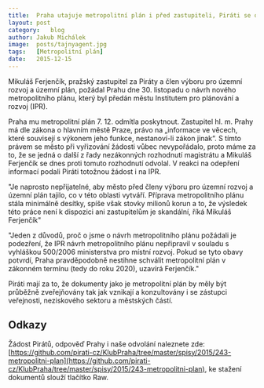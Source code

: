 ```yaml
---
title:	Praha utajuje metropolitní plán i před zastupiteli, Piráti se odvolali
layout:	post
category:	blog
author:	Jakub Michálek
image:	posts/tajnyagent.jpg
tags:	[Metropolitní plán]
date:	2015-12-15
---
```


Mikuláš Ferjenčík, pražský zastupitel za Piráty a člen výboru pro územní rozvoj a územní plán, požádal Prahu dne 30. listopadu o návrh nového metropolitního plánu, který byl předán městu Institutem pro plánování a rozvoj (IPR). 

Praha mu metropolitní plán 7. 12. odmítla poskytnout. Zastupitel hl. m. Prahy má dle zákona o hlavním městě Praze, právo na „informace ve věcech, které souvisejí s výkonem jeho funkce, nestanoví-li zákon jinak“. S tímto právem se město při vyřizování žádosti vůbec nevypořádalo, proto máme za to, že se jedná o další z řady nezákonných rozhodnutí magistrátu a Mikuláš Ferjenčík se dnes proti tomuto rozhodnutí odvolal. V reakci na odepření informací podali Piráti totožnou žádost i na IPR. 

"Je naprosto nepřijatelné, aby město před členy výboru pro územní rozvoj a územní plán tajilo, co v této oblasti vytváří. Příprava metropolitního plánu stála minimálně desítky, spíše však stovky milionů korun a to, že výsledek této práce není k dispozici ani zastupitelům je skandální, říká Mikuláš Ferjenčík"

"Jeden z důvodů, proč o jsme o návrh metropolitního plánu požádali je podezření, že IPR návrh metropolitního plánu nepřipravil v souladu s vyhláškou 500/2006 ministerstva pro místní rozvoj. Pokud se tyto obavy potvrdí, Praha pravděpodobně nestihne schválit metropolitní plán v zákonném termínu (tedy do roku 2020), uzavírá Ferjenčík." 

Piráti mají za to, že dokumenty jako je metropolitní plán by měly být průběžně zveřejňovány tak jak vznikají a konzultovány i se zástupci veřejnosti, neziskového sektoru a městských částí. 

## Odkazy

Žádost Pirátů, odpověď Prahy i naše odvolání naleznete zde: [https://github.com/pirati-cz/KlubPraha/tree/master/spisy/2015/243-metropolitni-plan](https://github.com/pirati-cz/KlubPraha/tree/master/spisy/2015/243-metropolitni-plan), ke stažení dokumentů slouží tlačítko Raw. 


